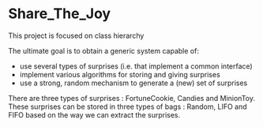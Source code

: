 # Share_The_Joy

This project is focused on class hierarchy

The ultimate goal is to obtain a generic system capable of:

- use several types of surprises (i.e. that implement a common interface)
- implement various algorithms for storing and giving surprises
- use a strong, random mechanism to generate a (new) set of surprises

There are three types of surprises : FortuneCookie, Candies and MinionToy. These surprises can be stored in three types of bags : Random, LIFO and FIFO based on the way we can extract the surprises.
